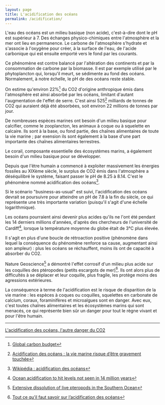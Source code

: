 ```yaml
---
layout: page
title: L'acidification des océans
permalink: /acidification/
---
```


L'eau des océans est un milieu basique (non acide), c'est-à-dire dont le pH est supérieur à 7. Des échanges physico-chimiques entre l'atmosphère et la mer ont lieu en permanence. Le carbone de l'atmosphère s'hydrate et s'associe à l'oxygène pour créer, à la surface de l'eau, de l'acide carbonique qui est ensuite emporté vers le fond par les courants.

Ce phénomène est contre balancé par l'altération des continents et par la consommation de carbone par la biomasse. Il est par exemple utilisé par le phytoplancton qui, lorsqu'il meurt, se sédimente au fond des océans. Normalement, à notre échelle, le pH de des océans reste stable.

On estime qu'environ 22%[^gcb] du CO2 d'origine anthropique émis dans l'atmosphère est ainsi absorbé par les océans, limitant d'autant l'augmentation de l'effet de serre. C'est ainsi 525[^futura] milliards de tonnes de CO2 qui auraient déjà été absorbées, soit environ 22 millions de tonnes par jour.

De nombreuses espèces marines ont besoin d'un milieu basique pour calcifier, comme le zooplancton, les animaux à coque ou à squelette en calcaire. Ils sont à la base, ou fond partie, des chaînes alimentaires de toute la vie marine ; par exension ils sont également à la base d'une part importante des chaînes alimentaires terrestres.

Le corail, composante essentielle des écosystèmes marins, a également besoin d'un milieu basique pour se développer.

Depuis que l'être humain a commencé à exploiter massivement les énergies fossiles au XIXème siècle, le surplus de CO2 émis dans l'atmosphère a déséquilibré le système, faisant passer le pH de 8.25 à 8.14. C'est le phénomène nommé acidification des océans[^wiki].

Si le scénario "business-as-usual" est suivi, l'acidification des océans devrait se poursuivre pour atteindre un pH de 7.8 à la fin du siècle, ce qui représente une très importante variation (puisqu'il s'agit d'une échelle logarithmique).

Les océans pourraient ainsi devenir plus acides qu'ils ne l'ont été pendant les 14 derniers millions d'années, d'après des chercheurs de l'université de Cardiff[^cardiff], lorsque la température moyenne du globe était de 3°C plus élevée.

Il s'agit en plus d'une boucle de rétroaction positive (phénomène dans lequel la conséquence du phénomène renforce sa cause, augmentant ainsi son ampleur) : plus les océans se réchauffent, moins ils ont de capacité à absorber du CO2.

Nature Geoscience[^nature-geoscience] a démontré l'effet corrosif d'un milieu plus acide sur les coquilles des ptéropodes (petits escargots de mer)[^ocean-climat]. Ils ont alors plus de difficultés à se déplacer et leur coquille, plus fragile, les protège moins des agressions extérieures.

La conséquence à terme de l'acidification est le risque de disparition de la vie marine : les espèces à coques ou coquilles, squelettes en carbonate de calcium, coraux, foraminifères et microalgues sont en danger. Avec eux, c'est toutes chaînes alimentaires et les écosystèmes marins qui sont menacés, ce qui représente bien sûr un danger pour tout le règne vivant et pour l'être humain.

---

[L'acidification des océans, l'autre danger du CO2](https://theconversation.com/lacidification-des-oceans-lautre-danger-du-co-114716)

[^wiki]: [Wikipédia : acidification des océans](https://fr.wikipedia.org/wiki/Acidification_des_oc%C3%A9ans)

[^gcb]: [Global carbon budget](https://www.globalcarbonproject.org/carbonbudget/18/presentation.htm)

[^futura]:[Acidification des océans : la vie marine risque d’être gravement touchée](https://www.futura-sciences.com/sante/actualites/biologie-acidification-oceans-vie-marine-risque-etre-gravement-touchee-21692/)

[^cardiff]: [Ocean acidification to hit levels not seen in 14 million years](https://www.cardiff.ac.uk/news/view/1235229-ocean-acidification-to-hit-levels-not-seen-in-14-million-years)

[^nature-geoscience]: [Extensive dissolution of live pteropods in the Southern Ocean](https://www.nature.com/articles/ngeo1635)

[^ocean-climat]: [Tout ce qu’il faut savoir sur l’acidification des océans](https://www.lemonde.fr/blog/oceanclimat/2015/11/18/tout-ce-quil-faut-savoir-sur-lacidification-des-oceans/)